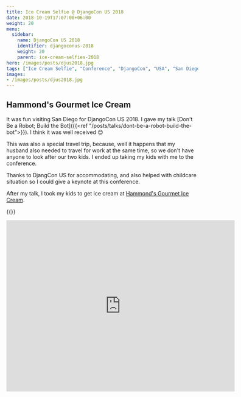 ```yaml
---
title: Ice Cream Selfie @ DjangoCon US 2018
date: 2018-10-19T17:07:00+06:00
weight: 20
menu:
  sidebar:
    name: DjangoCon US 2018
    identifier: djangoconus-2018
    weight: 20
    parent: ice-cream-selfies-2018
hero: /images/posts/djus2018.jpg
tags: ["Ice Cream Selfie", "Conference", "DjangoCon", "USA", "San Diego"]
images:
- /images/posts/djus2018.jpg
---
```


## Hammond's Gourmet Ice Cream

It was fun visiting San Diego for DjangoCon US 2018. I gave my talk [Don't Be a Robot; Build the Bot]({{<ref "/posts/talks/dont-be-a-robot-build-the-bot">}}).
I think it was well received 😊

This was also a special travel trip, because, well it happens that my husband also
needed to travel for work at the same time, so we don't have anyone to look after
our two kids. I ended up taking my kids with me to the conference.

Thanks to DjangCon US for accommodating, and also helped with childcare situation
so I could give a keynote at this conference.

After my talk, I took my kids to get ice cream at [Hammond's Gourmet Ice Cream](https://www.hammondsgourmet.com/).

{{<tweet user="mariatta" id="1053437404827119616">}}

<iframe src="https://www.google.com/maps/embed?pb=!1m18!1m12!1m3!1d3355.654144442506!2d-117.1301231240837!3d32.74837318544901!2m3!1f0!2f0!3f0!3m2!1i1024!2i768!4f13.1!3m3!1m2!1s0x80d954f5e433b27b%3A0x5b36208b4281de6f!2sHammond&#39;s%20Gourmet%20Ice%20Cream!5e0!3m2!1sen!2sca!4v1692214919921!5m2!1sen!2sca" width="600" height="450" style="border:0;" allowfullscreen="" loading="lazy" referrerpolicy="no-referrer-when-downgrade"></iframe>